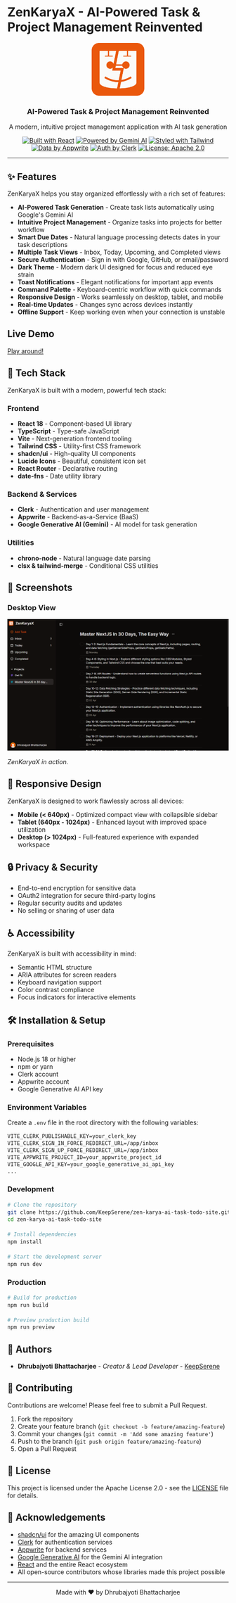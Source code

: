 # ZenKaryaX - AI-Powered Task & Project Management Reinvented

<div align="center">
  <img src="./src/assets/logo.svg" alt="ZenKaryaX Logo" width="120" />
  <h3>AI-Powered Task & Project Management Reinvented</h3>
  <p>A modern, intuitive project management application with AI task generation</p>
</div>

<div align="center">
  
  [![Built with React](https://img.shields.io/badge/Built_with-React-61DAFB?style=flat&logo=react)](https://reactjs.org/)
  [![Powered by Gemini AI](https://img.shields.io/badge/Powered_by-Gemini_AI-4285F4?style=flat&logo=google)](https://ai.google.dev/)
  [![Styled with Tailwind](https://img.shields.io/badge/Styled_with-Tailwind-06B6D4?style=flat&logo=tailwindcss)](https://tailwindcss.com/)
  [![Data by Appwrite](https://img.shields.io/badge/Data_by-Appwrite-F02E65?style=flat&logo=appwrite)](https://appwrite.io/)
  [![Auth by Clerk](https://img.shields.io/badge/Auth_by-Clerk-6C47FF?style=flat&logo=clerk)](https://clerk.com/)
  [![License: Apache 2.0](https://img.shields.io/badge/License-Apache_2.0-blue.svg)](https://www.apache.org/licenses/LICENSE-2.0)
  
</div>

---

## ✨ Features

ZenKaryaX helps you stay organized effortlessly with a rich set of features:

- **AI-Powered Task Generation** - Create task lists automatically using Google's Gemini AI
- **Intuitive Project Management** - Organize tasks into projects for better workflow
- **Smart Due Dates** - Natural language processing detects dates in your task descriptions
- **Multiple Task Views** - Inbox, Today, Upcoming, and Completed views
- **Secure Authentication** - Sign in with Google, GitHub, or email/password
- **Dark Theme** - Modern dark UI designed for focus and reduced eye strain
- **Toast Notifications** - Elegant notifications for important app events
- **Command Palette** - Keyboard-centric workflow with quick commands
- **Responsive Design** - Works seamlessly on desktop, tablet, and mobile
- **Real-time Updates** - Changes sync across devices instantly
- **Offline Support** - Keep working even when your connection is unstable

## Live Demo

[Play around!](https://zen-karya-x.vercel.app/)

## 🚀 Tech Stack

ZenKaryaX is built with a modern, powerful tech stack:

### Frontend

- **React 18** - Component-based UI library
- **TypeScript** - Type-safe JavaScript
- **Vite** - Next-generation frontend tooling
- **Tailwind CSS** - Utility-first CSS framework
- **shadcn/ui** - High-quality UI components
- **Lucide Icons** - Beautiful, consistent icon set
- **React Router** - Declarative routing
- **date-fns** - Date utility library

### Backend & Services

- **Clerk** - Authentication and user management
- **Appwrite** - Backend-as-a-Service (BaaS)
- **Google Generative AI (Gemini)** - AI model for task generation

### Utilities

- **chrono-node** - Natural language date parsing
- **clsx & tailwind-merge** - Conditional CSS utilities

## 📸 Screenshots

### Desktop View

![ZenKaryaX Desktop](./public/zen-karya-x.png)

_ZenKaryaX in action._

## 📱 Responsive Design

ZenKaryaX is designed to work flawlessly across all devices:

- **Mobile (< 640px)** - Optimized compact view with collapsible sidebar
- **Tablet (640px - 1024px)** - Enhanced layout with improved space utilization
- **Desktop (> 1024px)** - Full-featured experience with expanded workspace

## 🔒 Privacy & Security

- End-to-end encryption for sensitive data
- OAuth2 integration for secure third-party logins
- Regular security audits and updates
- No selling or sharing of user data

## ♿ Accessibility

ZenKaryaX is built with accessibility in mind:

- Semantic HTML structure
- ARIA attributes for screen readers
- Keyboard navigation support
- Color contrast compliance
- Focus indicators for interactive elements

## 🛠️ Installation & Setup

### Prerequisites

- Node.js 18 or higher
- npm or yarn
- Clerk account
- Appwrite account
- Google Generative AI API key

### Environment Variables

Create a `.env` file in the root directory with the following variables:

```
VITE_CLERK_PUBLISHABLE_KEY=your_clerk_key
VITE_CLERK_SIGN_IN_FORCE_REDIRECT_URL=/app/inbox
VITE_CLERK_SIGN_UP_FORCE_REDIRECT_URL=/app/inbox
VITE_APPWRITE_PROJECT_ID=your_appwrite_project_id
VITE_GOOGLE_API_KEY=your_google_generative_ai_api_key
...
```

### Development

```bash
# Clone the repository
git clone https://github.com/KeepSerene/zen-karya-ai-task-todo-site.git
cd zen-karya-ai-task-todo-site

# Install dependencies
npm install

# Start the development server
npm run dev
```

### Production

```bash
# Build for production
npm run build

# Preview production build
npm run preview
```

## 👥 Authors

- **Dhrubajyoti Bhattacharjee** - _Creator & Lead Developer_ - [KeepSerene](https://github.com/KeepSerene)

## 🤝 Contributing

Contributions are welcome! Please feel free to submit a Pull Request.

1. Fork the repository
2. Create your feature branch (`git checkout -b feature/amazing-feature`)
3. Commit your changes (`git commit -m 'Add some amazing feature'`)
4. Push to the branch (`git push origin feature/amazing-feature`)
5. Open a Pull Request

## 📜 License

This project is licensed under the Apache License 2.0 - see the [LICENSE](LICENSE) file for details.

## 🙏 Acknowledgements

- [shadcn/ui](https://ui.shadcn.com/) for the amazing UI components
- [Clerk](https://clerk.com/) for authentication services
- [Appwrite](https://appwrite.io/) for backend services
- [Google Generative AI](https://ai.google.dev/) for the Gemini AI integration
- [React](https://reactjs.org/) and the entire React ecosystem
- All open-source contributors whose libraries made this project possible

---

<div align="center">

Made with ❤️ by Dhrubajyoti Bhattacharjee

</div>
